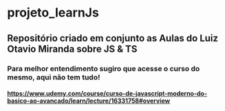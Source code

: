 # projeto_learnJs
## Repositório criado em conjunto as Aulas do Luiz Otavio Miranda sobre JS & TS
### Para melhor entendimento sugiro que acesse o curso do mesmo, aqui não tem tudo!


#### https://www.udemy.com/course/curso-de-javascript-moderno-do-basico-ao-avancado/learn/lecture/16331758#overview
